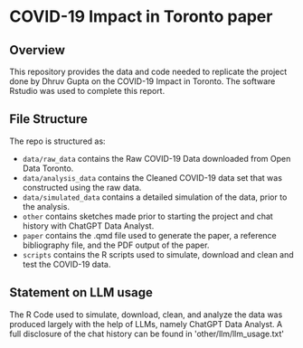 # COVID-19 Impact in Toronto paper

## Overview

This repository provides the data and code needed to replicate the project done by Dhruv Gupta on the COVID-19 Impact in Toronto. The software Rstudio was used to complete this report.

## File Structure

The repo is structured as:

-   `data/raw_data` contains the Raw COVID-19 Data downloaded from Open Data Toronto.
-   `data/analysis_data` contains the Cleaned COVID-19 data set that was constructed using the raw data.
-   `data/simulated_data` contains a detailed simulation of the data, prior to the analysis.
-   `other` contains sketches made prior to starting the project and chat history with ChatGPT Data Analyst.
-   `paper` contains the .qmd file used to generate the paper, a reference bibliography file, and the PDF output of the paper.
-   `scripts` contains the R scripts used to simulate, download and clean and test the COVID-19 data.


## Statement on LLM usage

The R Code used to simulate, download, clean, and analyze the data was produced largely with the help of LLMs, namely ChatGPT Data Analyst. A full disclosure of the chat history can be found in 'other/llm/llm_usage.txt'
